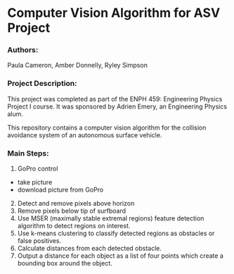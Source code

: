 # Computer Vision Algorithm for ASV Project
### Authors:
Paula Cameron, Amber Donnelly, Ryley Simpson


### Project Description:
This project was completed as part of the ENPH 459: Engineering Physics Project I course. It was sponsored by Adrien Emery, an Engineering Physics alum.

This repository contains a computer vision algorithm for the collision avoidance system of an autonomous surface vehicle.


### Main Steps:
1. GoPro control
  - take picture
  - download picture from GoPro
2. Detect and remove pixels above horizon
3. Remove pixels below tip of surfboard
4. Use MSER (maximally stable extremal regions) feature detection algorithm to detect regions on interest.
5. Use k-means clustering to classify detected regions as obstacles or false positives.
6. Calculate distances from each detected obstacle.
7. Output a distance for each object as a list of four points which create a bounding box around the object.
